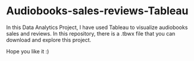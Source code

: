 # Audiobooks-sales-reviews-Tableau

In this Data Analytics Project, I have used Tableau to visualize audiobooks sales and reviews. 
In this repository, there is a .tbwx file that you can download and explore this project.

Hope you like it :)
